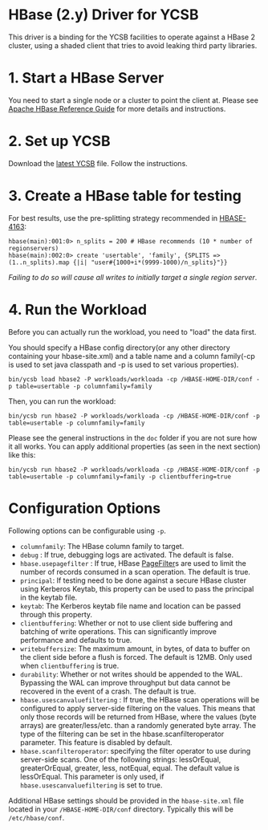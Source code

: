 <!--
Copyright (c) 2015-2017 YCSB contributors. All rights reserved.

Licensed under the Apache License, Version 2.0 (the "License"); you
may not use this file except in compliance with the License. You
may obtain a copy of the License at

http://www.apache.org/licenses/LICENSE-2.0

Unless required by applicable law or agreed to in writing, software
distributed under the License is distributed on an "AS IS" BASIS,
WITHOUT WARRANTIES OR CONDITIONS OF ANY KIND, either express or
implied. See the License for the specific language governing
permissions and limitations under the License. See accompanying
LICENSE file.
-->

# HBase (2.y) Driver for YCSB
This driver is a binding for the YCSB facilities to operate against a HBase 2 cluster, using a shaded client that tries to avoid leaking third party libraries.

# 1. Start a HBase Server
You need to start a single node or a cluster to point the client at. Please see [Apache HBase Reference Guide](http://hbase.apache.org/book.html) for more details and instructions.

# 2. Set up YCSB

Download the [latest YCSB](https://github.com/brianfrankcooper/YCSB/releases/latest) file. Follow the instructions.

# 3. Create a HBase table for testing

For best results, use the pre-splitting strategy recommended in [HBASE-4163](https://issues.apache.org/jira/browse/HBASE-4163):

```
hbase(main):001:0> n_splits = 200 # HBase recommends (10 * number of regionservers)
hbase(main):002:0> create 'usertable', 'family', {SPLITS => (1..n_splits).map {|i| "user#{1000+i*(9999-1000)/n_splits}"}}
```

*Failing to do so will cause all writes to initially target a single region server*.

# 4. Run the Workload
Before you can actually run the workload, you need to "load" the data first.

You should specify a HBase config directory(or any other directory containing your hbase-site.xml) and a table name and a column family(-cp is used to set java classpath and -p is used to set various properties).

```
bin/ycsb load hbase2 -P workloads/workloada -cp /HBASE-HOME-DIR/conf -p table=usertable -p columnfamily=family
```

Then, you can run the workload:

```
bin/ycsb run hbase2 -P workloads/workloada -cp /HBASE-HOME-DIR/conf -p table=usertable -p columnfamily=family
```

Please see the general instructions in the `doc` folder if you are not sure how it all works. You can apply additional properties (as seen in the next section) like this:

```
bin/ycsb run hbase2 -P workloads/workloada -cp /HBASE-HOME-DIR/conf -p table=usertable -p columnfamily=family -p clientbuffering=true
```

# Configuration Options
Following options can be configurable using `-p`.

* `columnfamily`: The HBase column family to target.
* `debug` : If true, debugging logs are activated. The default is false.
* `hbase.usepagefilter` : If true, HBase
  [PageFilter](https://hbase.apache.org/apidocs/org/apache/hadoop/hbase/filter/PageFilter.html)s
  are used to limit the number of records consumed in a scan operation. The default is true.
* `principal`: If testing need to be done against a secure HBase cluster using Kerberos Keytab,
  this property can be used to pass the principal in the keytab file.
* `keytab`: The Kerberos keytab file name and location can be passed through this property.
* `clientbuffering`: Whether or not to use client side buffering and batching of write operations. This can significantly improve performance and defaults to true.
* `writebuffersize`: The maximum amount, in bytes, of data to buffer on the client side before a flush is forced. The default is 12MB. Only used when `clientbuffering` is true.
* `durability`: Whether or not writes should be appended to the WAL. Bypassing the WAL can improve throughput but data cannot be recovered in the event of a crash. The default is true.
* `hbase.usescanvaluefiltering` : If true, the HBase scan operations will be configured to apply server-side filtering on the values. This means that only those records will be returned from HBase, where the values (byte arrays) are greater/less/etc. than a randomly generated byte array. The type of the filtering can be set in the hbase.scanfilteroperator parameter. This feature is disabled by default.
* `hbase.scanfilteroperator`: specifying the filter operator to use during server-side scans. One of the following strings: lessOrEqual, greaterOrEqual, greater, less, notEqual, equal. The default value is lessOrEqual. This parameter is only used, if `hbase.usescanvaluefiltering` is set to true.

Additional HBase settings should be provided in the `hbase-site.xml` file located in your `/HBASE-HOME-DIR/conf` directory. Typically this will be `/etc/hbase/conf`.


